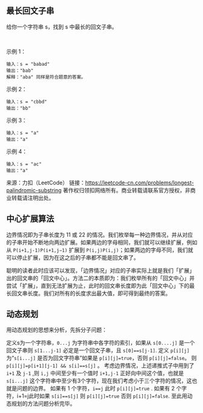 ## 最长回文子串

给你一个字符串 s，找到 s 中最长的回文子串。

 

示例 1：
```
输入：s = "babad"
输出："bab"
解释："aba" 同样是符合题意的答案。
```
示例 2：
```
输入：s = "cbbd"
输出："bb"
```
示例 3：
```
输入：s = "a"
输出："a"
```
示例 4：
```
输入：s = "ac"
输出："a"
```

来源：力扣（LeetCode）
链接：https://leetcode-cn.com/problems/longest-palindromic-substring
著作权归领扣网络所有。商业转载请联系官方授权，非商业转载请注明出处。


## 中心扩展算法
边界情况即为子串长度为 11 或 22 的情况。我们枚举每一种边界情况，并从对应的子串开始不断地向两边扩展。如果两边的字母相同，我们就可以继续扩展，例如从 `P(i+1,j-1)P(i+1,j−1)` 扩展到 `P(i,j)P(i,j)`；如果两边的字母不同，我们就可以停止扩展，因为在这之后的子串都不能是回文串了。

聪明的读者此时应该可以发现，「边界情况」对应的子串实际上就是我们「扩展」出的回文串的「回文中心」。方法二的本质即为：我们枚举所有的「回文中心」并尝试「扩展」，直到无法扩展为止，此时的回文串长度即为此「回文中心」下的最长回文串长度。我们对所有的长度求出最大值，即可得到最终的答案。


## 动态规划
用动态规划的思想来分析，先拆分子问题：

定义s为一个字符串，`0...j` 为字符串中各字符的索引，如果从 `s[0....j]` 是一个回文子串则 `s[1...j-1]` 必定是一个回文子串，且 `s[0]==s[j-1]`.
定义 `p[i][j]` 为“`s[i...j]` 是否为回文字符串”如果是 `p[i][j]=true`，否则 `p[i][j]=false`。 则 `p[i][j]=p[i+1][j-1] && s[i]==s[j]` 。
考虑边界情况，上述递推式子中用到了 `i+1` 及 `j-1` ,则 `i,j` 中间至少有一个值时 `i+1,j-1` 正好向中间这个值，也就是 `s[i...j]` 这个字符串中至少有3个字符，现在我们考虑小于三个字符的情况，这也就是问题的边界。
如果有 1 个字符，`i==j` 此时 `p[i][j]=true` .
如果有 2 个字符，i+1=j此时如果 `s[i]==s[j]` 则 `p[i][j]=true` 否则 `p[i][j]=false`.
至此用动态规划的方法问题分析完毕。

